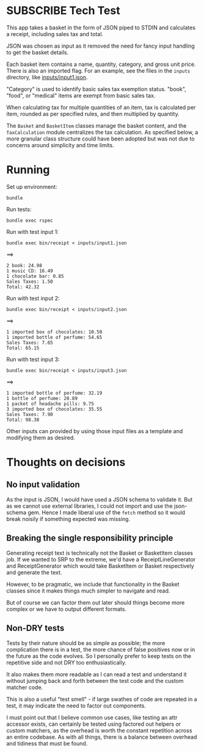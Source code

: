 # SUBSCRIBE Tech Test

This app takes a basket in the form of JSON piped to STDIN and calculates a receipt, including sales tax and total.

JSON was chosen as input as it removed the need for fancy input handling to get the basket details.

Each basket item contains a name, quantity, category, and gross unit price. There is also an imported flag. For an example, see the files in the `inputs` directory, like [inputs/input1.json](inputs/input1.json).

"Category" is used to identify basic sales tax exemption status. "book", "food", or "medical" items are exempt from basic sales tax.

When calculating tax for multiple quantities of an item, tax is calculated per item, rounded as per specified rules, and then multiplied by quantity.

The `Basket` and `BasketItem` classes manage the basket content, and the `TaxCalculation` module centralizes the tax calculation. As specified below, a more granular class structure could have been adopted but was not due to concerns around simplicity and time limits.

# Running

Set up environment:

```shell
bundle
```

Run tests:
```shell
bundle exec rspec
```

Run with test input 1:
```shell
bundle exec bin/receipt < inputs/input1.json
```
==>
```
2 book: 24.98
1 music CD: 16.49
1 chocolate bar: 0.85
Sales Taxes: 1.50
Total: 42.32
```

Run with test input 2:
```shell
bundle exec bin/receipt < inputs/input2.json
```
==>
```
1 imported box of chocolates: 10.50
1 imported bottle of perfume: 54.65
Sales Taxes: 7.65
Total: 65.15
```

Run with test input 3:
```shell
bundle exec bin/receipt < inputs/input3.json
```
==>
```
1 imported bottle of perfume: 32.19
1 bottle of perfume: 20.89
1 packet of headache pills: 9.75
3 imported box of chocolates: 35.55
Sales Taxes: 7.90
Total: 98.38
```

Other inputs can provided by using those input files as a template and modifying them as desired.

# Thoughts on decisions

## No input validation

As the input is JSON, I would have used a JSON schema to validate it. But as we cannot use external libraries, I could not import and use the json-schema gem. Hence I made liberal use of the `fetch` method so it would break noisily if something expected was missing.

## Breaking the single responsibility principle

Generating receipt text is technically not the Basket or BasketItem classes job. If we wanted to SRP to the extreme, we'd have a ReceiptLineGenerator and ReceiptGenerator which would take BasketItem or Basket respectively and generate the text.

However, to be pragmatic, we include that functionality in the Basket classes since it makes things much simpler to navigate and read.

But of course we can factor them out later should things become more complex or we have to output different formats.

## Non-DRY tests

Tests by their nature should be as simple as possible; the more complication there is in a test, the more chance of false positives now or in the future as the code evolves. So I personally prefer to keep tests on the repetitive side and not DRY too enthusiastically.

It also makes them more readable as I can read a test and understand it without jumping back and forth between the test code and the custom matcher code.

This is also a useful "test smell" - if large swathes of code are repeated in a test, it may indicate the need to factor out components.

I must point out that I believe common use cases, like testing an attr accessor exists, can certainly be tested using factored out helpers or custom matchers, as the overhead is worth the constant repetition across an entire codebase. As with all things, there is a balance between overhead and tidiness that must be found.
